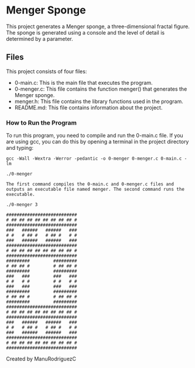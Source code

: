 # Menger Sponge
This project generates a Menger sponge, a three-dimensional fractal figure. The sponge is generated using a console and the level of detail is determined by a parameter.

## Files
This project consists of four files:

* 0-main.c: This is the main file that executes the program.
* 0-menger.c: This file contains the function menger() that generates the Menger sponge.
* menger.h: This file contains the library functions used in the program.
* README.md: This file contains information about the project.

### How to Run the Program

To run this program, you need to compile and run the 0-main.c file. If you are using gcc, you can do this by opening a terminal in the project directory and typing:

```
gcc -Wall -Wextra -Werror -pedantic -o 0-menger 0-menger.c 0-main.c -lm

./0-menger

The first command compiles the 0-main.c and 0-menger.c files and outputs an executable file named menger. The second command runs the executable.
```

```
./0-menger 3

###########################
# ## ## ## ## ## ## ## ## #
###########################
###   ######   ######   ###
# #   # ## #   # ## #   # #
###   ######   ######   ###
###########################
# ## ## ## ## ## ## ## ## #
###########################
#########         #########
# ## ## #         # ## ## #
#########         #########
###   ###         ###   ###
# #   # #         # #   # #
###   ###         ###   ###
#########         #########
# ## ## #         # ## ## #
#########         #########
###########################
# ## ## ## ## ## ## ## ## #
###########################
###   ######   ######   ###
# #   # ## #   # ## #   # #
###   ######   ######   ###
###########################
# ## ## ## ## ## ## ## ## #
###########################
```

Created by ManuRodriguezC 

